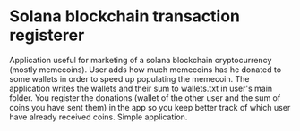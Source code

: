 # Solana blockchain transaction registerer

Application useful for marketing of a solana blockchain cryptocurrency (mostly memecoins).
User adds how much memecoins has he donated to some wallets in order to speed up populating the memecoin.
The application writes the wallets and their sum to wallets.txt in user's main folder.
You register the donations (wallet of the other user and the sum of coins you have sent them) in the app so you keep better track of which user have already received coins.
Simple application.
